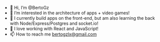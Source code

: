 - 👋 Hi, I’m @BertoGz
- 👀 I’m interested in the architecture of apps + video games!
- 🌱 I currently build apps on the front-end, but am also learning the back with Node/Express/Postgres and socket.io!
- 💞️ I love working with React and JavaScript!
- 📫 How to reach me bertogzlx@gmail.com

<!---
BertoGz/BertoGz is a ✨ special ✨ repository because its `README.md` (this file) appears on your GitHub profile.
You can click the Preview link to take a look at your changes.
--->
